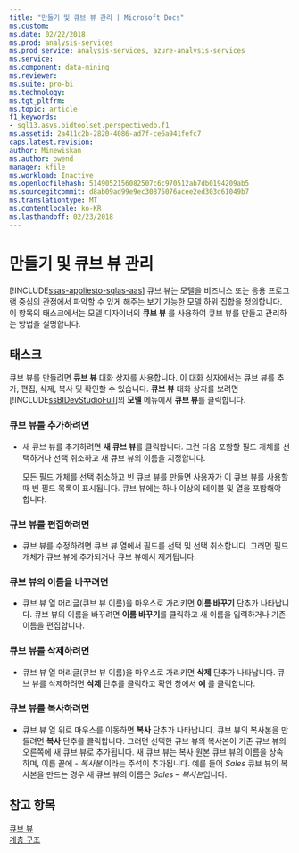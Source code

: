```yaml
---
title: "만들기 및 큐브 뷰 관리 | Microsoft Docs"
ms.custom: 
ms.date: 02/22/2018
ms.prod: analysis-services
ms.prod_service: analysis-services, azure-analysis-services
ms.service: 
ms.component: data-mining
ms.reviewer: 
ms.suite: pro-bi
ms.technology: 
ms.tgt_pltfrm: 
ms.topic: article
f1_keywords:
- sql13.asvs.bidtoolset.perspectivedb.f1
ms.assetid: 2a411c2b-2820-4086-ad7f-ce6a941fefc7
caps.latest.revision: 
author: Minewiskan
ms.author: owend
manager: kfile
ms.workload: Inactive
ms.openlocfilehash: 5149052156082507c6c970512ab7db0194209ab5
ms.sourcegitcommit: d8ab09ad99e9ec30875076acee2ed303d61049b7
ms.translationtype: MT
ms.contentlocale: ko-KR
ms.lasthandoff: 02/23/2018
---
```

# <a name="create-and-manage-perspectives"></a>만들기 및 큐브 뷰 관리 
[!INCLUDE[ssas-appliesto-sqlas-aas](../../includes/ssas-appliesto-sqlas-aas.md)]
큐브 뷰는 모델을 비즈니스 또는 응용 프로그램 중심의 관점에서 파악할 수 있게 해주는 보기 가능한 모델 하위 집합을 정의합니다. 이 항목의 태스크에서는 모델 디자이너의 **큐브 뷰** 를 사용하여 큐브 뷰를 만들고 관리하는 방법을 설명합니다.  
  
## <a name="tasks"></a>태스크  
 큐브 뷰를 만들려면 **큐브 뷰** 대화 상자를 사용합니다. 이 대화 상자에서는 큐브 뷰를 추가, 편집, 삭제, 복사 및 확인할 수 있습니다. **큐브 뷰** 대화 상자를 보려면 [!INCLUDE[ssBIDevStudioFull](../../includes/ssbidevstudiofull-md.md)]의 **모델** 메뉴에서 **큐브 뷰**를 클릭합니다.  
  
###  <a name="bkmk_add"></a> 큐브 뷰를 추가하려면  
  
-   새 큐브 뷰를 추가하려면 **새 큐브 뷰**를 클릭합니다. 그런 다음 포함할 필드 개체를 선택하거나 선택 취소하고 새 큐브 뷰의 이름을 지정합니다.  
  
     모든 필드 개체를 선택 취소하고 빈 큐브 뷰를 만들면 사용자가 이 큐브 뷰를 사용할 때 빈 필드 목록이 표시됩니다. 큐브 뷰에는 하나 이상의 테이블 및 열을 포함해야 합니다.  
  
###  <a name="bkmk_edit"></a> 큐브 뷰를 편집하려면  
  
-   큐브 뷰를 수정하려면 큐브 뷰 열에서 필드를 선택 및 선택 취소합니다. 그러면 필드 개체가 큐브 뷰에 추가되거나 큐브 뷰에서 제거됩니다.  
  
###  <a name="bkmk_rename"></a> 큐브 뷰의 이름을 바꾸려면  
  
-   큐브 뷰 열 머리글(큐브 뷰 이름)을 마우스로 가리키면 **이름 바꾸기** 단추가 나타납니다. 큐브 뷰의 이름을 바꾸려면 **이름 바꾸기**를 클릭하고 새 이름을 입력하거나 기존 이름을 편집합니다.  
  
###  <a name="bkmk_delete"></a> 큐브 뷰를 삭제하려면  
  
-   큐브 뷰 열 머리글(큐브 뷰 이름)을 마우스로 가리키면 **삭제** 단추가 나타납니다. 큐브 뷰를 삭제하려면 **삭제** 단추를 클릭하고 확인 창에서 **예** 를 클릭합니다.  
  
###  <a name="bkmk_copy"></a> 큐브 뷰를 복사하려면  
  
-   큐브 뷰 열 위로 마우스를 이동하면 **복사** 단추가 나타납니다. 큐브 뷰의 복사본을 만들려면 **복사** 단추를 클릭합니다. 그러면 선택한 큐브 뷰의 복사본이 기존 큐브 뷰의 오른쪽에 새 큐브 뷰로 추가됩니다. 새 큐브 뷰는 복사 원본 큐브 뷰의 이름을 상속하며, 이름 끝에 *- 복사본* 이라는 주석이 추가됩니다. 예를 들어 *Sales* 큐브 뷰의 복사본을 만드는 경우 새 큐브 뷰의 이름은 *Sales – 복사본*입니다.  
  
## <a name="see-also"></a>참고 항목  
 [큐브 뷰](../../analysis-services/tabular-models/perspectives-ssas-tabular.md)   
 [계층 구조](../../analysis-services/tabular-models/hierarchies-ssas-tabular.md)  
  
  
